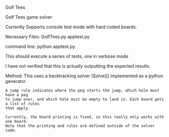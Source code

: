 Golf Tees

Golf Tees game solver

Currently Supports console test mode with hard coded boards. 

Necessary Files:
	GolfTees.py
	apptest.py

command line: python apptest.py

This should execute a series of tests, one in verbose mode

I have not verified that this is actually outputting the expected results.

Method:
	This uses a backtracking solver [Solve()] implemented as a python generator

	A jump rule indicates where the peg starts the jump, which hole must have a peg
	to jump over, and which hole must be empty to land in. Each board gets a list of rules
	that apply.

	Currently, the board printing is fixed, so this really only works with one board.
	Note that the printing and rules are defined outside of the solver code.